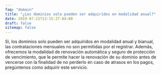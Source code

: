 ```yaml
---
faq: "domain"
title: "¿Los dominios solo pueden ser adquiridos en modalidad anual?"
date: 2019-07-21T13:15:27-04:00
draft: false
sitemap: false
---
```


Sí, los dominios solo pueden ser adquiridos en modalidad anual y bianual, las contrataciones mensuales no son permitidas por el registrar. Además, ofrecemos la modalidad de renovación automática y seguro de protección de vencimiento, que le permite hacer la renovación de su dominio antes de vencerse con la finalidad de no perderlo en caso de atrasos en los pagos, pregúntenos como adquirir este servicio.